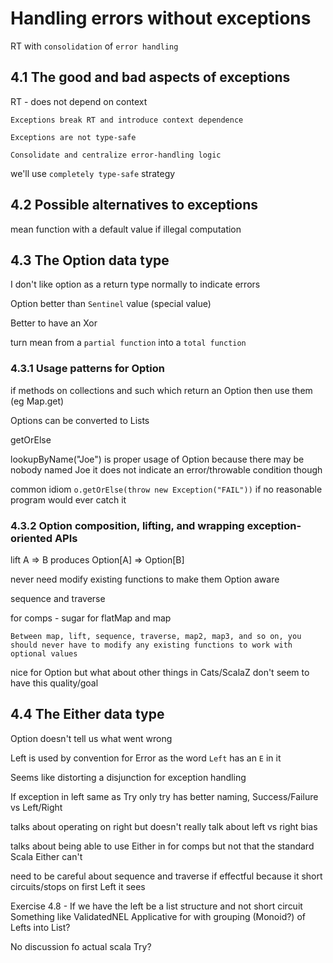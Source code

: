 # Handling errors without exceptions

RT with `consolidation` of `error handling`

## 4.1 The good and bad aspects of exceptions

RT - does not depend on context

`Exceptions break RT and introduce context dependence`

`Exceptions are not type-safe`

`Consolidate and centralize error-handling logic`

we'll use `completely type-safe` strategy

## 4.2 Possible alternatives to exceptions

mean function with a default value if illegal computation

## 4.3 The Option data type

I don't like option as a return type normally to indicate errors

Option better than `Sentinel` value (special value)

Better to have an Xor

turn mean from a `partial function` into a `total function`

### 4.3.1 Usage patterns for Option

if methods on collections and such which return an Option then use them (eg Map.get)

Options can be converted to Lists

getOrElse

lookupByName("Joe") is proper usage of Option
because there may be nobody named Joe
it does not indicate an error/throwable condition though

common idiom `o.getOrElse(throw new Exception("FAIL"))` if no reasonable program would ever catch it

### 4.3.2 Option composition, lifting, and wrapping exception-oriented APIs

lift A => B produces Option[A] => Option[B]

never need modify existing functions to make them Option aware

sequence and traverse

for comps - sugar for flatMap and map

`Between map, lift, sequence, traverse, map2, map3, and so on, you should never have to modify any existing functions to work with optional values`

nice for Option but what about other things in Cats/ScalaZ don't seem to have this quality/goal

## 4.4 The Either data type

Option doesn't tell us what went wrong

Left is used by convention for Error as the word `Left` has an `E` in it

Seems like distorting a disjunction for exception handling

If exception in left same as Try only try has better naming, Success/Failure vs Left/Right

talks about operating on right but doesn't really talk about left vs right bias

talks about being able to use Either in for comps but not that the standard Scala Either can't

need to be careful about sequence and traverse if effectful because it short circuits/stops on first Left it sees

Exercise 4.8 - If we have the left be a list structure and not short circuit
Something like ValidatedNEL
Applicative for with grouping (Monoid?) of Lefts into List?

No discussion fo actual scala Try?

